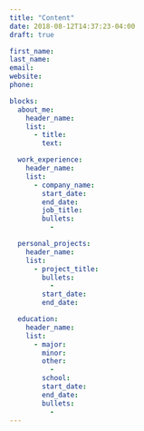 ```yaml
---
title: "Content"
date: 2018-08-12T14:37:23-04:00
draft: true

first_name:
last_name:
email:
website:
phone:

blocks:
  about_me:
    header_name:
    list:
      - title:
        text:

  work_experience:
    header_name:
    list:
      - company_name:
        start_date:
        end_date:
        job_title:
        bullets:
          -

  personal_projects:
    header_name:
    list:
      - project_title:
        bullets:
          -
        start_date:
        end_date:

  education:
    header_name:
    list:
      - major:
        minor:
        other:
          -
        school:
        start_date:
        end_date:
        bullets:
          -
---
```


